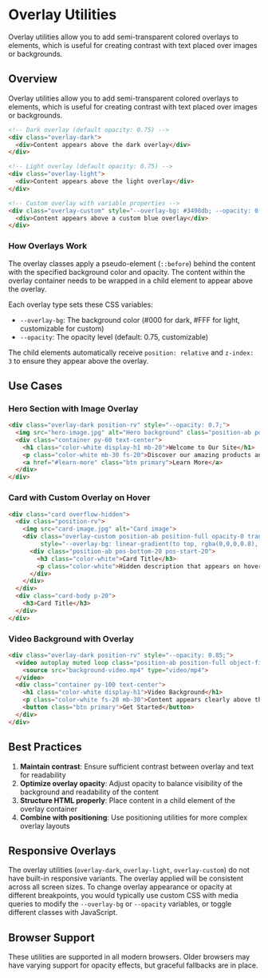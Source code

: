 # Overlay Utilities

Overlay utilities allow you to add semi-transparent colored overlays to elements, which is useful for creating contrast with text placed over images or backgrounds.

## Overview

Overlay utilities allow you to add semi-transparent colored overlays to elements, which is useful for creating contrast with text placed over images or backgrounds.

```html
<!-- Dark overlay (default opacity: 0.75) -->
<div class="overlay-dark">
  <div>Content appears above the dark overlay</div>
</div>

<!-- Light overlay (default opacity: 0.75) -->
<div class="overlay-light">
  <div>Content appears above the light overlay</div>
</div>

<!-- Custom overlay with variable properties -->
<div class="overlay-custom" style="--overlay-bg: #3498db; --opacity: 0.6;">
  <div>Content appears above a custom blue overlay</div>
</div>
```

### How Overlays Work

The overlay classes apply a pseudo-element (`::before`) behind the content with the specified background color and opacity. The content within the overlay container needs to be wrapped in a child element to appear above the overlay.

Each overlay type sets these CSS variables:
- `--overlay-bg`: The background color (#000 for dark, #FFF for light, customizable for custom)
- `--opacity`: The opacity level (default: 0.75, customizable)

The child elements automatically receive `position: relative` and `z-index: 3` to ensure they appear above the overlay.

## Use Cases

### Hero Section with Image Overlay

```html
<div class="overlay-dark position-rv" style="--opacity: 0.7;">
  <img src="hero-image.jpg" alt="Hero background" class="position-ab position-full">
  <div class="container py-60 text-center">
    <h1 class="color-white display-h1 mb-20">Welcome to Our Site</h1>
    <p class="color-white mb-30 fs-20">Discover our amazing products and services</p>
    <a href="#learn-more" class="btn primary">Learn More</a>
  </div>
</div>
```

### Card with Custom Overlay on Hover

```html
<div class="card overflow-hidden">
  <div class="position-rv">
    <img src="card-image.jpg" alt="Card image">
    <div class="overlay-custom position-ab position-full opacity-0 transition-smooth pds-hvr-opacity-100" 
         style="--overlay-bg: linear-gradient(to top, rgba(0,0,0,0.8), rgba(0,0,0,0.1)); --opacity: 1;">
      <div class="position-ab pos-bottom-20 pos-start-20">
        <h3 class="color-white">Card Title</h3>
        <p class="color-white">Hidden description that appears on hover</p>
      </div>
    </div>
  </div>
  <div class="card-body p-20">
    <h3>Card Title</h3>
  </div>
</div>
```

### Video Background with Overlay

```html
<div class="overlay-dark position-rv" style="--opacity: 0.85;">
  <video autoplay muted loop class="position-ab position-full object-fit">
    <source src="background-video.mp4" type="video/mp4">
  </video>
  <div class="container py-100 text-center">
    <h1 class="color-white display-h1">Video Background</h1>
    <p class="color-white fs-20 mb-30">Content appears clearly above the video</p>
    <button class="btn primary">Get Started</button>
  </div>
</div>
```

## Best Practices

1. **Maintain contrast**: Ensure sufficient contrast between overlay and text for readability
2. **Optimize overlay opacity**: Adjust opacity to balance visibility of the background and readability of the content
3. **Structure HTML properly**: Place content in a child element of the overlay container
4. **Combine with positioning**: Use positioning utilities for more complex overlay layouts

## Responsive Overlays

The overlay utilities (`overlay-dark`, `overlay-light`, `overlay-custom`) do not have built-in responsive variants. The overlay applied will be consistent across all screen sizes. To change overlay appearance or opacity at different breakpoints, you would typically use custom CSS with media queries to modify the `--overlay-bg` or `--opacity` variables, or toggle different classes with JavaScript.

## Browser Support

These utilities are supported in all modern browsers. Older browsers may have varying support for opacity effects, but graceful fallbacks are in place. 